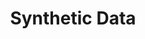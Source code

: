 ---
permalink: /synthetic
title: "Synthetic Data"
excerpt: Details on how the synthetic part of the dataset was generated and how it can be used.
---